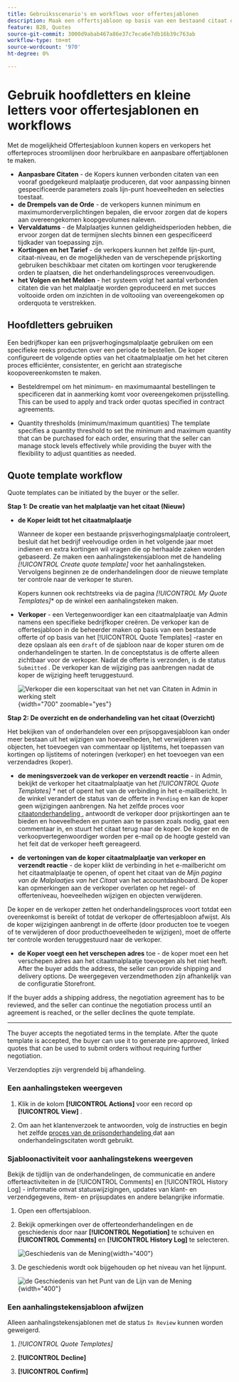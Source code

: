 ```yaml
---
title: Gebruiksscenario's en workflows voor offertesjablonen
description: Maak een offertsjabloon op basis van een bestaand citaat om de offerteonderhandeling voor terugkerende bestellingen te stroomlijnen.
feature: B2B, Quotes
source-git-commit: 3000d9abab467a86e37c7eca6e7db16b39c763ab
workflow-type: tm+mt
source-wordcount: '970'
ht-degree: 0%

---
```



# Gebruik hoofdletters en kleine letters voor offertesjablonen en workflows

Met de mogelijkheid Offertesjabloon kunnen kopers en verkopers het offerteproces stroomlijnen door herbruikbare en aanpasbare offertjablonen te maken.

- **Aanpasbare Citaten** - de Kopers kunnen verbonden citaten van een vooraf goedgekeurd malplaatje produceren, dat voor aanpassing binnen gespecificeerde parameters zoals lijn-punt hoeveelheden en selecties toestaat.
- **de Drempels van de Orde** - de verkopers kunnen minimum en maximumorderverplichtingen bepalen, die ervoor zorgen dat de kopers aan overeengekomen koopgevolumes naleven.
- **Vervaldatums** - de Malplaatjes kunnen geldigheidsperioden hebben, die ervoor zorgen dat de termijnen slechts binnen een gespecificeerd tijdkader van toepassing zijn.
- **Kortingen en het Tarief** - de verkopers kunnen het zelfde lijn-punt, citaat-niveau, en de mogelijkheden van de verschepende prijskorting gebruiken beschikbaar met citaten om kortingen voor terugkerende orden te plaatsen, die het onderhandelingsproces vereenvoudigen.
- **het Volgen en het Melden** - het systeem volgt het aantal verbonden citaten die van het malplaatje worden geproduceerd en met succes voltooide orden om inzichten in de voltooiing van overeengekomen op orderquota te verstrekken.

## Hoofdletters gebruiken

Een bedrijfkoper kan een prijsverhogingsmalplaatje gebruiken om een specifieke reeks producten over een periode te bestellen. De koper configureert de volgende opties van het citaatmalplaatje om het het citeren proces efficiënter, consistenter, en gericht aan strategische koopovereenkomsten te maken.

- Besteldrempel om het minimum- en maximumaantal bestellingen te specificeren dat in aanmerking komt voor overeengekomen prijsstelling. This can be used to apply and track order quotas specified in contract agreements.

- Quantity thresholds (minimum/maximum quantities) The template specifies a quantity threshold to set the minimum and maximum quantity that can be purchased for each order, ensuring that the seller can manage stock levels effectively while providing the buyer with the flexibility to adjust quantities as needed.

## Quote template workflow

Quote templates can be initiated by the buyer or the seller.

**Stap 1: De creatie van het malplaatje van het citaat (Nieuw)**

- **de Koper leidt tot het citaatmalplaatje**

  Wanneer de koper een bestaande prijsverhogingsmalplaatje controleert, besluit dat het bedrijf veelvoudige orden in het volgende jaar moet indienen en extra kortingen wil vragen die op herhaalde zaken worden gebaseerd. Ze maken een aanhalingstekensjabloon met de handeling *[!UICONTROL Create quote template]* voor het aanhalingsteken. Vervolgens beginnen ze de onderhandelingen door de nieuwe template ter controle naar de verkoper te sturen.

  Kopers kunnen ook rechtstreeks via de pagina *[!UICONTROL My Quote Templates]** op de winkel een aanhalingsteken maken.

- **Verkoper** - een Vertegenwoordiger kan een citaatmalplaatje van Admin namens een specifieke bedrijfkoper creëren. De verkoper kan de offertesjabloon in de beheerder maken op basis van een bestaande offerte of op basis van het [!UICONTROL Quote Templates] -raster en deze opslaan als een `draft` of de sjabloon naar de koper sturen om de onderhandelingen te starten. In de conceptstatus is de offerte alleen zichtbaar voor de verkoper. Nadat de offerte is verzonden, is de status `Submitted` . De verkoper kan de wijziging pas aanbrengen nadat de koper de wijziging heeft teruggestuurd.

  ![ Verkoper die een koperscitaat van het net van Citaten in Admin in werking stelt ](./assets/quote-template-create-from-grid.png){width="700" zoomable="yes"}

**Stap 2: De overzicht en de onderhandeling van het citaat (Overzicht)**

Het bekijken van of onderhandelen over een prijsopgavesjabloon kan onder meer bestaan uit het wijzigen van hoeveelheden, het verwijderen van objecten, het toevoegen van commentaar op lijstitems, het toepassen van kortingen op lijstitems of noteringen (verkoper) en het toevoegen van een verzendadres (koper).

- **de meningsverzoek van de verkoper en verzendt reactie** - in Admin, bekijkt de verkoper het citaatmalplaatje van het *[!UICONTROL Quote Templates]* * net of opent het van de verbinding in het e-mailbericht. In de winkel verandert de status van de offerte in `Pending` en kan de koper geen wijzigingen aanbrengen. Na het zelfde proces voor [ citaatonderhandeling ](quote-price-negotiation.md), antwoordt de verkoper door prijskortingen aan te bieden en hoeveelheden en punten aan te passen zoals nodig, gaat een commentaar in, en stuurt het citaat terug naar de koper. De koper en de verkoopvertegenwoordiger worden per e-mail op de hoogte gesteld van het feit dat de verkoper heeft gereageerd.

- **de vertoningen van de koper citaatmalplaatje van verkoper en verzendt reactie** - de koper klikt de verbinding in het e-mailbericht om het citaatmalplaatje te openen, of opent het citaat van de _Mijn pagina van de Malplaatjes van het Citaat_ van het accountdashboard. De koper kan opmerkingen aan de verkoper overlaten op het regel- of offerteniveau, hoeveelheden wijzigen en objecten verwijderen.

De koper en de verkoper zetten het onderhandelingsproces voort totdat een overeenkomst is bereikt of totdat de verkoper de offertesjabloon afwijst. Als de koper wijzigingen aanbrengt in de offerte (door producten toe te voegen of te verwijderen of door producthoeveelheden te wijzigen), moet de offerte ter controle worden teruggestuurd naar de verkoper.

- **de Koper voegt een het verschepen adres** toe - de koper moet een het verschepen adres aan het citaatmalplaatje toevoegen als het niet heeft. After the buyer adds the address, the seller can provide shipping and delivery options. De weergegeven verzendmethoden zijn afhankelijk van de configuratie Storefront.

If the buyer adds a shipping address, the negotiation agreement has to be reviewed, and the seller can continue the negotiation process until an agreement is reached, or the seller declines the quote template.

****

The buyer accepts the negotiated terms in the template. After the quote template is accepted, the buyer can use it to generate pre-approved, linked quotes that can be used to submit orders without requiring further negotiation.

Verzendopties zijn vergrendeld bij afhandeling.

### Een aanhalingsteken weergeven

1. Klik in de kolom **[!UICONTROL Actions]** voor een record op **[!UICONTROL View]** .

1. Om aan het klantenverzoek te antwoorden, volg de instructies en begin het zelfde [ proces van de prijsonderhandeling ](quote-price-negotiation.md) dat aan onderhandelingscitaten wordt gebruikt.

### Sjabloonactiviteit voor aanhalingstekens weergeven

Bekijk de tijdlijn van de onderhandelingen, de communicatie en andere offerteactiviteiten in de [!UICONTROL Comments] en [!UICONTROL History Log] - informatie omvat statuswijzigingen, updates van klant- en verzendgegevens, item- en prijsupdates en andere belangrijke informatie.

1. Open een offertsjabloon.

1. Bekijk opmerkingen over de offerteonderhandelingen en de geschiedenis door naar **[!UICONTROL Negotiation]** te schuiven en **[!UICONTROL Comments]** en **[!UICONTROL History Log]** te selecteren.

   ![ Geschiedenis van de Mening ](./assets/quote-view-history.png){width="400"}

1. De geschiedenis wordt ook bijgehouden op het niveau van het lijnpunt.

   ![ de Geschiedenis van het Punt van de Lijn van de Mening ](./assets/quote-view-line-item-history.png){width="400"}


### Een aanhalingstekensjabloon afwijzen

Alleen aanhalingstekensjablonen met de status `In Review` kunnen worden geweigerd.

1. *[!UICONTROL Quote Templates]*

1. **[!UICONTROL Decline]**

1. **[!UICONTROL Confirm]**
